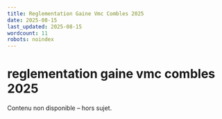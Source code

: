 ```yaml
---
title: Reglementation Gaine Vmc Combles 2025
date: 2025-08-15
last_updated: 2025-08-15
wordcount: 11
robots: noindex
---
```


# reglementation gaine vmc combles 2025

Contenu non disponible – hors sujet.